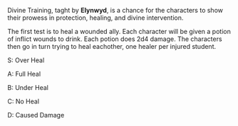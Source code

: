 Divine Training, taght by **Elynwyd**, is a chance for the characters to show their prowess in protection, healing, and divine intervention. 

The first test is to heal a wounded ally. Each character will be given a potion of inflict wounds to drink. Each potion does 2d4 damage. The characters then go in turn trying to heal eachother, one healer per injured student. 

S: Over Heal

A: Full Heal

B: Under Heal

C: No Heal

D:  Caused Damage
